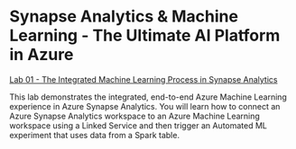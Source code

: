 # Synapse Analytics &amp; Machine Learning - The Ultimate AI Platform in Azure

[Lab 01 - The Integrated Machine Learning Process in Synapse Analytics](hands-on-labs/lab-01/README.md)

This lab demonstrates the integrated, end-to-end Azure Machine Learning experience in Azure Synapse Analytics. You will learn how to connect an Azure Synapse Analytics workspace to an Azure Machine Learning workspace using a Linked Service and then trigger an Automated ML experiment that uses data from a Spark table.
